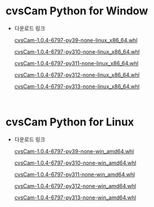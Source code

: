 
# cvsCam Python for Window
<ul><li>다운로드 링크</li>

[cvsCam-1.0.4-6797-py39-none-linux_x86_64.whl](https://github.com/CREVIS/Camera/raw/refs/heads/master/cvsCam/Python/Windows/cvsCam-1.0.4-6797-py39-none-linux_x86_64.whl)

[cvsCam-1.0.4-6797-py310-none-linux_x86_64.whl](https://github.com/CREVIS/Camera/raw/refs/heads/master/cvsCam/Python/Windows/cvsCam-1.0.4-6797-py310-none-linux_x86_64.whl)

[cvsCam-1.0.4-6797-py311-none-linux_x86_64.whl](https://github.com/CREVIS/Camera/raw/refs/heads/master/cvsCam/Python/Windows/cvsCam-1.0.4-6797-py311-none-linux_x86_64.whl)

[cvsCam-1.0.4-6797-py312-none-linux_x86_64.whl](https://github.com/CREVIS/Camera/raw/refs/heads/master/cvsCam/Python/Windows/cvsCam-1.0.4-6797-py312-none-linux_x86_64.whl)

[cvsCam-1.0.4-6797-py313-none-linux_x86_64.whl](https://github.com/CREVIS/Camera/raw/refs/heads/master/cvsCam/Python/Windows/cvsCam-1.0.4-6797-py313-none-linux_x86_64.whl)

</ul>

<br>

# cvsCam Python for Linux
<ul><li>다운로드 링크</li>

[cvsCam-1.0.4-6797-py39-none-win_amd64.whl](https://github.com/CREVIS/Camera/raw/refs/heads/master/cvsCam/Python/Linux/cvsCam-1.0.4-6797-py39-none-win_amd64.whl)

[cvsCam-1.0.4-6797-py310-none-win_amd64.whl](https://github.com/CREVIS/Camera/raw/refs/heads/master/cvsCam/Python/Linux/cvsCam-1.0.4-6797-py310-none-win_amd64.whl)

[cvsCam-1.0.4-6797-py311-none-win_amd64.whl](https://github.com/CREVIS/Camera/raw/refs/heads/master/cvsCam/Python/Linux/cvsCam-1.0.4-6797-py311-none-win_amd64.whl)

[cvsCam-1.0.4-6797-py312-none-win_amd64.whl](https://github.com/CREVIS/Camera/raw/refs/heads/master/cvsCam/Python/Linux/cvsCam-1.0.4-6797-py312-none-win_amd64.whl)

[cvsCam-1.0.4-6797-py313-none-win_amd64.whl](https://github.com/CREVIS/Camera/raw/refs/heads/master/cvsCam/Python/Linux/cvsCam-1.0.4-6797-py313-none-win_amd64.whl)


